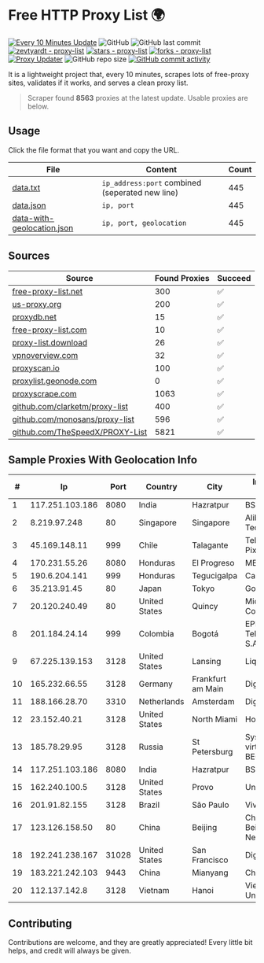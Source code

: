 
# Free HTTP Proxy List 🌍

[![Every 10 Minutes Update](https://github.com/mertguvencli/http-proxy-list/actions/workflows/main.yml/badge.svg?branch=main)](https://github.com/mertguvencli/http-proxy-list/actions/workflows/main.yml)
![GitHub](https://img.shields.io/github/license/mertguvencli/http-proxy-list)
![GitHub last commit](https://img.shields.io/github/last-commit/mertguvencli/http-proxy-list)
[![zevtyardt - proxy-list](https://img.shields.io/static/v1?label=zevtyardt&message=proxy-list&color=blue&logo=github)](https://github.com/zevtyardt/proxy-list "Go to GitHub repo")
[![stars - proxy-list](https://img.shields.io/github/stars/zevtyardt/proxy-list?style=social)](https://github.com/zevtyardt/proxy-list)
[![forks - proxy-list](https://img.shields.io/github/forks/zevtyardt/proxy-list?style=social)](https://github.com/zevtyardt/proxy-list)
[![Proxy Updater](https://github.com/zevtyardt/proxy-list/workflows/Proxy%20Updater/badge.svg)](https://github.com/zevtyardt/proxy-list/actions?query=workflow:"Proxy+Updater")
![GitHub repo size](https://img.shields.io/github/repo-size/zevtyardt/proxy-list)
[![GitHub commit activity](https://img.shields.io/github/commit-activity/m/zevtyardt/proxy-list?logo=commits)](https://github.com/zevtyardt/proxy-list/commits/main)

It is a lightweight project that, every 10 minutes, scrapes lots of free-proxy sites, validates if it works, and serves a clean proxy list.

> Scraper found **8563** proxies at the latest update. Usable proxies are below.

## Usage

Click the file format that you want and copy the URL.

|File|Content|Count|
|----|-------|-----|
|[data.txt](https://raw.githubusercontent.com/mertguvencli/http-proxy-list/main/proxy-list/data.txt)|`ip_address:port` combined (seperated new line)|445|
|[data.json](https://raw.githubusercontent.com/mertguvencli/http-proxy-list/main/proxy-list/data.json)|`ip, port`|445|
|[data-with-geolocation.json](https://raw.githubusercontent.com/mertguvencli/http-proxy-list/main/proxy-list/data-with-geolocation.json)|`ip, port, geolocation`|445|

## Sources

|Source|Found Proxies|Succeed|
|------|-------------|-------|
|[free-proxy-list.net](https://free-proxy-list.net)|300|✅|
|[us-proxy.org](https://www.us-proxy.org)|200|✅|
|[proxydb.net](http://proxydb.net)|15|✅|
|[free-proxy-list.com](https://free-proxy-list.com/?page=&port=&type%5B%5D=http&type%5B%5D=https&up_time=0&search=Search)|10|✅|
|[proxy-list.download](https://www.proxy-list.download/HTTP)|26|✅|
|[vpnoverview.com](https://vpnoverview.com/privacy/anonymous-browsing/free-proxy-servers)|32|✅|
|[proxyscan.io](https://www.proxyscan.io)|100|✅|
|[proxylist.geonode.com](https://proxylist.geonode.com/api/proxy-list?limit=300&page=1&sort_by=lastChecked&sort_type=desc&protocols=http,https)|0|✅|
|[proxyscrape.com](https://api.proxyscrape.com/v2/?request=displayproxies&protocol=http&timeout=10000&country=all&ssl=all&anonymity=all)|1063|✅|
|[github.com/clarketm/proxy-list](https://raw.githubusercontent.com/clarketm/proxy-list/master/proxy-list-raw.txt)|400|✅|
|[github.com/monosans/proxy-list](https://raw.githubusercontent.com/monosans/proxy-list/main/proxies/http.txt)|596|✅|
|[github.com/TheSpeedX/PROXY-List](https://raw.githubusercontent.com/TheSpeedX/PROXY-List/master/http.txt)|5821|✅|


## Sample Proxies With Geolocation Info

|#|Ip|Port|Country|City|Internet Service Provider|
|-|--|----|-------|----|-------------------------|
|1|117.251.103.186|8080|India|Hazratpur|BSNL Internet|
|2|8.219.97.248|80|Singapore|Singapore|Alibaba (US) Technology Co., Ltd.|
|3|45.169.148.11|999|Chile|Talagante|Telecomunicaciones Pixel Ltda.|
|4|170.231.55.26|8080|Honduras|El Progreso|METRONET|
|5|190.6.204.141|999|Honduras|Tegucigalpa|Cablecolor S.A.|
|6|35.213.91.45|80|Japan|Tokyo|Google LLC|
|7|20.120.240.49|80|United States|Quincy|Microsoft Corporation|
|8|201.184.24.14|999|Colombia|Bogotá|EPM Telecomunicaciones S.A. E.S.P.|
|9|67.225.139.153|3128|United States|Lansing|Liquid Web, L.L.C|
|10|165.232.66.55|3128|Germany|Frankfurt am Main|DigitalOcean, LLC|
|11|188.166.28.70|3310|Netherlands|Amsterdam|DigitalOcean, LLC|
|12|23.152.40.21|3128|United States|North Miami|Host-Engine.com|
|13|185.78.29.95|3128|Russia|St Petersburg|System servers virtual hosting BEGET.RU|
|14|117.251.103.186|8080|India|Hazratpur|BSNL Internet|
|15|162.240.100.5|3128|United States|Provo|Unified Layer|
|16|201.91.82.155|3128|Brazil|São Paulo|Vivo|
|17|123.126.158.50|80|China|Beijing|China Unicom Beijing Province Network|
|18|192.241.238.167|31028|United States|San Francisco|DigitalOcean, LLC|
|19|183.221.242.103|9443|China|Mianyang|China Mobile|
|20|112.137.142.8|3128|Vietnam|Hanoi|VietNam National University|



## Contributing

Contributions are welcome, and they are greatly appreciated! Every
little bit helps, and credit will always be given.

